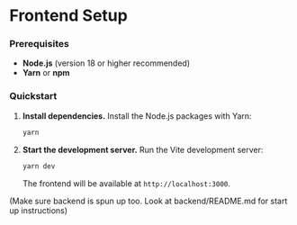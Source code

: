 # Frontend Setup

### Prerequisites

  - **Node.js** (version 18 or higher recommended)
  - **Yarn** or **npm**

### Quickstart

1.  **Install dependencies.**
    Install the Node.js packages with Yarn:

    ```bash
    yarn
    ```

2.  **Start the development server.**
    Run the Vite development server:

    ```bash
    yarn dev
    ```

    The frontend will be available at `http://localhost:3000`.

(Make sure backend is spun up too. Look at backend/README.md for start up instructions)

